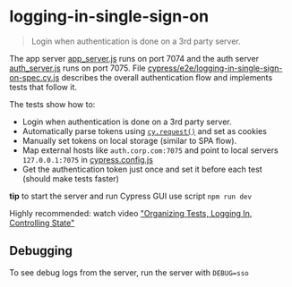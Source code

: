 # logging-in-single-sign-on
> Login when authentication is done on a 3rd party server.

The app server [app_server.js](app_server.js) runs on port 7074 and the auth server [auth_server.js](auth_server.js) runs on port 7075. File [cypress/e2e/logging-in-single-sign-on-spec.cy.js](cypress/e2e/logging-in-single-sign-on-spec.cy.js) describes the overall authentication flow and implements tests that follow it.

The tests show how to:

- Login when authentication is done on a 3rd party server.
- Automatically parse tokens using [`cy.request()`](https://on.cypress.io/request) and set as cookies
- Manually set tokens on local storage (similar to SPA flow).
- Map external hosts like `auth.corp.com:7075` and point to local servers `127.0.0.1:7075` in [cypress.config.js](cypress.config.js)
- Get the authentication token just once and set it before each test (should make tests faster)

**tip** to start the server and run Cypress GUI use script `npm run dev`

Highly recommended: watch video ["Organizing Tests, Logging In, Controlling State"](https://www.youtube.com/watch?v=5XQOK0v_YRE)

## Debugging

To see debug logs from the server, run the server with `DEBUG=sso`
